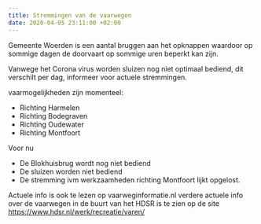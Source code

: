```yaml
---
title: Stremmingen van de vaarwegen
date: 2020-04-05 23:11:00 +02:00
---
```


Gemeente Woerden is een aantal bruggen aan het opknappen waardoor op sommige dagen de doorvaart op sommige uren beperkt kan zijn.

Vanwege het Corona virus worden sluizen nog niet  optimaal bediend, dit verschilt per dag, informeer voor actuele stremmingen.

vaarmogelijkheden zijn momenteel:

-  Richting Harmelen
-  Richting Bodegraven
-  Richting Oudewater
-  Richting Montfoort

Voor nu

-  De Blokhuisbrug wordt nog niet bediend
-  De sluizen worden niet bediend
-  De stremming ivm werkzaamheden richting Montfoort lijkt opgelost.


Actuele info is ook te lezen op vaarweginformatie.nl
verdere actuele info over de vaarwegen in de buurt van het HDSR is te zien op de site https://www.hdsr.nl/werk/recreatie/varen/
